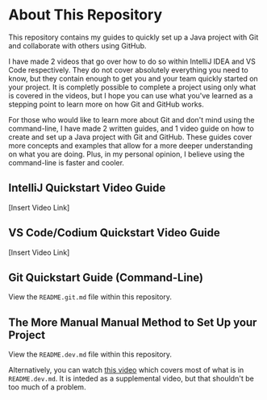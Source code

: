 # About This Repository

This repository contains my guides to quickly set up a Java project with Git and collaborate with others using GitHub.

I have made 2 videos that go over how to do so within IntelliJ IDEA and VS Code respectively. They do not cover absolutely everything you need to know, but they contain enough to get you and your team quickly started on your project. It is completly possible to complete a project using only what is covered in the videos, but I hope you can use what you've learned as a stepping point to learn more on how Git and GitHub works.

For those who would like to learn more about Git and don't mind using the command-line, I have made 2 written guides, and 1 video guide on how to create and set up a Java project with Git and GitHub. These guides cover more concepts and examples that allow for a more deeper understanding on what you are doing. Plus, in my personal opinion, I believe using the command-line is faster and cooler.

##  IntelliJ Quickstart Video Guide

[Insert Video Link]

##  VS Code/Codium Quickstart Video Guide

[Insert Video Link]

##  Git Quickstart Guide (Command-Line)

View the `README.git.md` file within this repository.

##  The More Manual Manual Method to Set Up your Project

View the `README.dev.md` file within this repository.

Alternatively, you can watch [this video](https://youtu.be/4UBpOfvAaQw) which covers most of what is in `README.dev.md`. It is inteded as a supplemental video, but that shouldn't be too much of a problem.